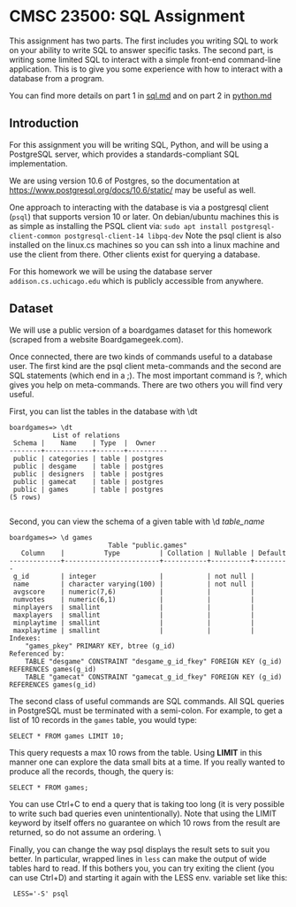 # CMSC 23500: SQL Assignment

This assignment has two parts. The first includes you writing SQL to work on your ability to write SQL to answer specific tasks.
The second part, is writing some limited SQL to interact with a simple front-end command-line application. This is to 
give you some experience with how to interact with a database from a program.

You can find more details on part 1 in [sql.md](sql.md) and on part 2 in [python.md](python.md)

## Introduction

For this assignment you will be writing SQL, Python, and will be using a PostgreSQL server, which provides a standards-compliant SQL implementation.  


We are using version 10.6 of Postgres, so the documentation at https://www.postgresql.org/docs/10.6/static/ may be useful as well.

One approach to interacting with the database is via a postgresql client (`psql`) that supports version 10 or later. On debian/ubuntu machines this is as simple as installing the PSQL client via:
`sudo apt install postgresql-client-common postgresql-client-14 libpq-dev` Note the psql client is also installed on the linux.cs machines
so you can ssh into a linux machine and use the client from there. Other clients exist for querying a database.

For this homework we will be using the database server `addison.cs.uchicago.edu` which is publicly accessible from anywhere.

## Dataset
We will use a public version of a boardgames dataset for this homework (scraped from a website Boardgamegeek.com).

Once connected, there are two kinds of commands useful to a database user. The first kind are the psql client meta-commands
and the second are SQL statements (which end in a ;).
The most important command is \?, which gives you help on meta-commands. There are two others you will find very useful.  

First, you can list the tables in the database with \dt

```
boardgames=> \dt
           List of relations
 Schema |    Name    | Type  |  Owner   
--------+------------+-------+----------
 public | categories | table | postgres
 public | desgame    | table | postgres
 public | designers  | table | postgres
 public | gamecat    | table | postgres
 public | games      | table | postgres
(5 rows)


```

Second, you can view the schema  of a given table with \d *table_name*

```
boardgames=> \d games
                         Table "public.games"
   Column    |          Type          | Collation | Nullable | Default
-------------+------------------------+-----------+----------+---------
 g_id        | integer                |           | not null |
 name        | character varying(100) |           | not null |
 avgscore    | numeric(7,6)           |           |          |
 numvotes    | numeric(6,1)           |           |          |
 minplayers  | smallint               |           |          |
 maxplayers  | smallint               |           |          |
 minplaytime | smallint               |           |          |
 maxplaytime | smallint               |           |          |
Indexes:
    "games_pkey" PRIMARY KEY, btree (g_id)
Referenced by:
    TABLE "desgame" CONSTRAINT "desgame_g_id_fkey" FOREIGN KEY (g_id) REFERENCES games(g_id)
    TABLE "gamecat" CONSTRAINT "gamecat_g_id_fkey" FOREIGN KEY (g_id) REFERENCES games(g_id)
```

The second class of useful commands are SQL commands. All SQL queries in PostgreSQL must be terminated with a semi-colon.
For example, to get a list of 10 records in the `games` table, you would type:

`SELECT * FROM games LIMIT 10;`

This query  requests a max 10 rows from the table. Using **LIMIT**  in this manner one can explore the data small bits at a time. If you really wanted to produce all the records, though, the query is:

`SELECT * FROM games;`

You can use Ctrl+C to end a query that is taking too long (it is very possible to write such bad queries even unintentionally).
Note that using the LIMIT keyword by itself offers no guarantee on which 10 rows from the result are
returned, so do not assume an ordering. \\

Finally, you can change the way psql displays the result sets to suit you better.
In particular, wrapped lines in `less` can make the output of wide tables hard to read. If this bothers you, you can try exiting the client
(you can use Ctrl+D) and starting it again with the LESS  env. variable set like this:

` LESS='-S' psql`

